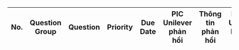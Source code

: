 | No. | Question Group | Question | Priority | Due Date | PIC Unilever phản hồi | Thông tin phản hồi <date> | PIC Utop liên hệ |
|-----|---------------|----------|----------|----------|-------------|---------------------------|-------------|